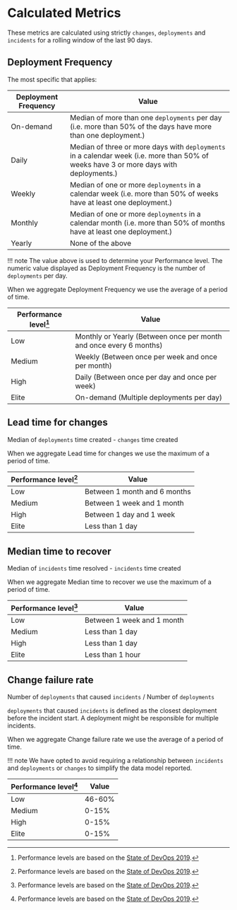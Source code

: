 # Calculated Metrics

These metrics are calculated using strictly `changes`, `deployments` and `incidents` for a rolling window of the last 90 days.

## Deployment Frequency

The most specific that applies:

| Deployment Frequency | Value                                                                                                                                  |
| -------------------- | -------------------------------------------------------------------------------------------------------------------------------------- |
| On-demand            | Median of more than one `deployments` per day (i.e. more than 50% of the days have more than one deployment.)                          |
| Daily                | Median of three or more days with `deployments` in a calendar week (i.e. more than 50% of weeks have 3 or more days with deployments.) |
| Weekly               | Median of one or more `deployments` in a calendar week (i.e. more than 50% of weeks have at least one deployment.)                     |
| Monthly              | Median of one or more `deployments` in a calendar month (i.e. more than 50% of months have at least one deployment.)                   |
| Yearly               | None of the above                                                                                                                      |

!!! note
    The value above is used to determine your Performance level. The numeric value displayed as Deployment Frequency is the number of `deployments` per day.

When we aggregate Deployment Frequency we use the average of a period of time.

| Performance level[^1] | Value                                                              |
| --------------------- | ------------------------------------------------------------------ |
| Low                   | Monthly or Yearly (Between once per month and once every 6 months) |
| Medium                | Weekly (Between once per week and once per month)                  |
| High                  | Daily (Between once per day and once per week)                     |
| Elite                 | On-demand (Multiple deployments per day)                           |


## Lead time for changes

Median of `deployments` time created - `changes` time created

When we aggregate Lead time for changes we use the maximum of a period of time.

| Performance level[^1] | Value                        |
| --------------------- | ---------------------------- |
| Low                   | Between 1 month and 6 months |
| Medium                | Between 1 week and 1 month   |
| High                  | Between 1 day and 1 week     |
| Elite                 | Less than 1 day              |


## Median time to recover

Median of `incidents` time resolved - `incidents` time created

When we aggregate Median time to recover we use the maximum of a period of time.

| Performance level[^1] | Value                      |
| --------------------- | -------------------------- |
| Low                   | Between 1 week and 1 month |
| Medium                | Less than 1 day            |
| High                  | Less than 1 day            |
| Elite                 | Less than 1 hour           |


## Change failure rate

Number of `deployments` that caused `incidents` / Number of `deployments`

`deployments` that caused `incidents` is defined as the closest deployment before the incident start. A deployment might be responsible for multiple incidents.

When we aggregate Change failure rate we use the average of a period of time.

!!! note
    We have opted to avoid requiring a relationship between `incidents` and `deployments` or `changes` to simplify the data model reported.

| Performance level[^1] | Value  |
| --------------------- | ------ |
| Low                   | 46-60% |
| Medium                | 0-15%  |
| High                  | 0-15%  |
| Elite                 | 0-15%  |


[^1]: Performance levels are based on the [State of DevOps 2019](https://services.google.com/fh/files/misc/state-of-devops-2019.pdf).
